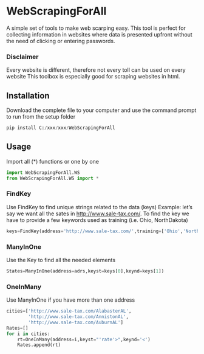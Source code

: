 # WebScrapingForAll
A simple set of tools to make web scarping easy. 
This tool is perfect for collecting information in websites where data is presented upfront without the need of clicking or entering passwords.
### Disclaimer 
Every website is different, therefore not every toll can be used on every website This toolbox is especially good for scraping websites in html.

## Installation
Download the complete file to your computer and use the command prompt to run from the setup folder
```python
pip install C:/xxx/xxx/WebScrapingForAll
```

## Usage
Import all (*) functions or one by one
```python
import WebScrapingForAll.WS
from WebScrapingForAll.WS import *
```
### FindKey 
Use FindKey to find unique strings related to the data (keys)
Example: let’s say we want all the sates in http://www.sale-tax.com/. To find the key we have to provide a few keywords used as training (i.e. Ohio, NorthDakota) 
```python
keys=FindKey(address='http://www.sale-tax.com/',training=['Ohio','NorthDakota'])
```
### ManyInOne
Use the Key to find all the needed elements
```python
States=ManyInOne(address=adrs,keyst=keys[0],keynd=keys[1])
```
### OneInMany
Use ManyInOne if you have more than one address

```python
cities=['http://www.sale-tax.com/AlabasterAL',
        'http://www.sale-tax.com/AnnistonAL',
        'http://www.sale-tax.com/AuburnAL']
Rates=[]
for i in cities:
    rt=OneInMany(address=i,keyst="'rate'>",keynd='<')
    Rates.append(rt)
```
 
